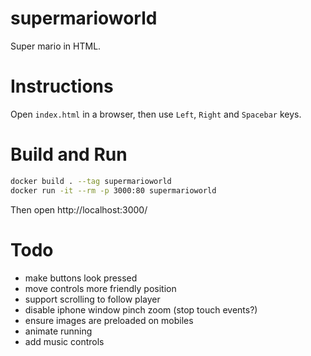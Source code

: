 # supermarioworld
Super mario in HTML.

# Instructions

Open `index.html` in a browser, then use `Left`, `Right` and `Spacebar` keys.

# Build and Run

```sh
docker build . --tag supermarioworld
docker run -it --rm -p 3000:80 supermarioworld
```

Then open http://localhost:3000/

# Todo

- make buttons look pressed
- move controls more friendly position
- support scrolling to follow player
- disable iphone window pinch zoom (stop touch events?)
- ensure images are preloaded on mobiles
- animate running
- add music controls